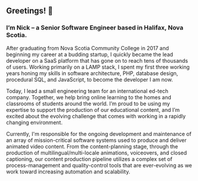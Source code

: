 ## Greetings! 👋

### I’m Nick – a Senior Software Engineer based in Halifax, Nova Scotia.

After graduating from Nova Scotia Community College in 2017 and beginning my career at a budding startup, I quickly became the lead developer on a SaaS platform that has gone on to reach tens of thousands of users. Working primarily on a LAMP stack, I spent my first three working years honing my skills in software architecture, PHP, database design, procedural SQL, and JavaScript, to become the developer I am now.

Today, I lead a small engineering team for an international ed-tech company. Together, we help bring online learning to the homes and classrooms of students around the world. I’m proud to be using my expertise to support the production of our educational content, and I’m excited about the evolving challenge that comes with working in a rapidly changing environment.

Currently, I'm responsible for the ongoing development and maintenance of an array of mission-critical software systems used to produce and deliver animated video content. From the content-planning stage, through the production of multilingual/multi-locale animations, voiceovers, and closed captioning, our content production pipeline utilizes a complex set of process-management and quality-control tools that are ever-evolving as we work toward increasing automation and scalability.


<script src="{{ site.baseurl }}{% link assets/js/app.js %}"></script>
